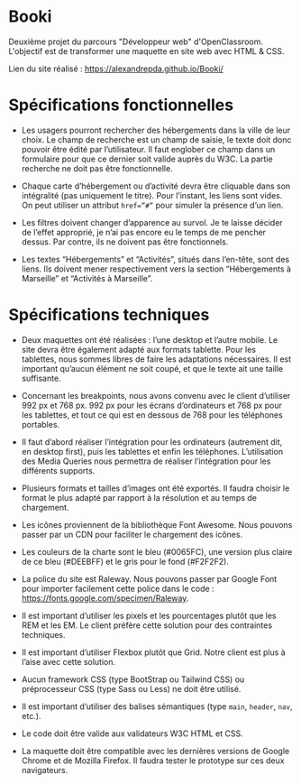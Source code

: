 # Booki

Deuxième projet du parcours "Développeur web" d'OpenClassroom. L'objectif est de transformer une maquette en site web avec HTML & CSS.

Lien du site réalisé :  https://alexandrepda.github.io/Booki/

# Spécifications fonctionnelles

- Les usagers pourront rechercher des hébergements dans la ville de leur choix. Le champ de recherche est un champ de saisie, le texte doit donc pouvoir être édité par l’utilisateur. Il faut englober ce champ dans un formulaire pour que ce dernier soit valide auprès du W3C. La partie recherche ne doit pas être fonctionnelle.

- Chaque carte d’hébergement ou d’activité devra être cliquable dans son intégralité (pas uniquement le titre). Pour l’instant, les liens sont vides. On peut utiliser un attribut `href=”#”` pour simuler la présence d’un lien.

- Les filtres doivent changer d’apparence au survol. Je te laisse décider de l’effet approprié, je n’ai pas encore eu le temps de me pencher dessus. Par contre, ils ne doivent pas être fonctionnels.

- Les textes “Hébergements” et “Activités”, situés dans l’en-tête, sont des liens. Ils doivent mener respectivement vers la section “Hébergements à Marseille” et “Activités à Marseille”.

# Spécifications techniques

- Deux maquettes ont été réalisées : l’une desktop et l’autre mobile. Le site devra être également adapté aux formats tablette. Pour les tablettes, nous sommes libres de faire les adaptations nécessaires. Il est important qu’aucun élément ne soit coupé, et que le texte ait une taille suffisante.

- Concernant les breakpoints, nous avons convenu avec le client d’utiliser 992 px et 768 px.
992 px pour les écrans d’ordinateurs et 768 px pour les tablettes, et tout ce qui est en dessous de 768 pour les téléphones portables.

- Il faut d’abord réaliser l’intégration pour les ordinateurs (autrement dit, en desktop first), puis les tablettes et enfin les téléphones.
 L’utilisation des Media Queries nous permettra de réaliser
l’intégration pour les différents supports.

- Plusieurs formats et tailles d’images ont été exportés. Il faudra choisir
le format le plus adapté par rapport à la résolution et au temps de
chargement.

- Les icônes proviennent de la bibliothèque Font Awesome. Nous
pouvons passer par un CDN pour faciliter le chargement des icônes.

- Les couleurs de la charte sont le bleu (#0065FC), une version plus
claire de ce bleu (#DEEBFF) et le gris pour le fond (#F2F2F2).

- La police du site est Raleway. Nous pouvons passer par Google Font
pour importer facilement cette police dans le code :
https://fonts.google.com/specimen/Raleway.

- Il est important d’utiliser les pixels et les pourcentages plutôt que les
REM et les EM. Le client préfère cette solution pour des contraintes
techniques.

- Il est important d’utiliser Flexbox plutôt que Grid. Notre client est
plus à l’aise avec cette solution.

- Aucun framework CSS (type BootStrap ou Tailwind CSS) ou
préprocesseur CSS (type Sass ou Less) ne doit être utilisé.

- Il est important d’utiliser des balises sémantiques (type `main`,
`header`, `nav`, etc.).

- Le code doit être valide aux validateurs W3C HTML et CSS.

- La maquette doit être compatible avec les dernières versions de
Google Chrome et de Mozilla Firefox. Il faudra tester le prototype sur
ces deux navigateurs.
